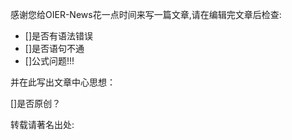 感谢您给OIER-News花一点时间来写一篇文章,请在编辑完文章后检查:
- []是否有语法错误
- []是否语句不通
- []公式问题!!!

并在此写出文章中心思想：

[]是否原创？

转载请著名出处:
